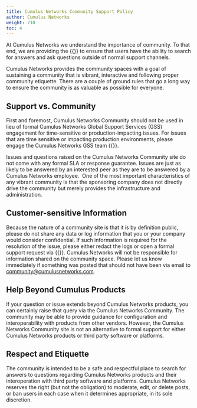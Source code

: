 ```yaml
---
title: Cumulus Networks Community Support Policy
author: Cumulus Networks
weight: 710
toc: 4
---
```


At Cumulus Networks we understand the importance of community. To that end, we are providing the {{<exlink url="https://slack.cumulusnetworks.com/" text="Cumulus Networks Community">}} to ensure that users have the ability to search for answers and ask questions outside of normal support channels.

Cumulus Networks provides the community spaces with a goal of sustaining a community that is vibrant, interactive and following proper community etiquette. There are a couple of ground rules that go a long way to ensure the community is as valuable as possible for everyone.

## Support vs. Community

First and foremost, Cumulus Networks Community should not be used in lieu of formal Cumulus Networks Global Support Services (GSS) engagement for time-sensitive or production-impacting issues. For issues that are time sensitive or impacting production environments, please engage the Cumulus Networks GSS team {{<exlink url="https://support.mellanox.com/s/contact-support-page" text="here">}}.

Issues and questions raised on the Cumulus Networks Community site do not come with any formal SLA or response guarantee. Issues are just as likely to be answered by an interested peer as they are to be answered by a Cumulus Networks employee.  One of the most important characteristics of any vibrant community is that the sponsoring company does not directly drive the community but merely provides the infrastructure and administration.

## Customer-sensitive Information

Because the nature of a community site is that it is by definition public, please do not share any data or log information that you or your company would consider confidential. If such information is required for the resolution of the issue, please either redact the logs or open a formal support request via  {{<exlink url="https://support.mellanox.com/s/contact-support-page" text="the Support Overview page">}}. Cumulus Networks will not be responsible for information shared on the community space. Please let us know immediately if something was posted that should not have been via email to <community@cumulusnetworks.com>.

## Help Beyond Cumulus Products

If your question or issue extends beyond Cumulus Networks products, you can certainly raise that query via the Cumulus Networks Community. The community may be able to provide guidance for configuration and interoperability with products from other vendors. However, the Cumulus Networks Community site is not an alternative to formal support for either Cumulus Networks products or third party software or platforms.

## Respect and Etiquette

The community is intended to be a safe and respectful place to search for answers to questions regarding Cumulus Networks products and their interoperation with third party software and platforms. Cumulus Networks reserves the right (but not the obligation) to moderate, edit, or delete posts, or ban users in each case when it determines appropriate, in its sole discretion.
